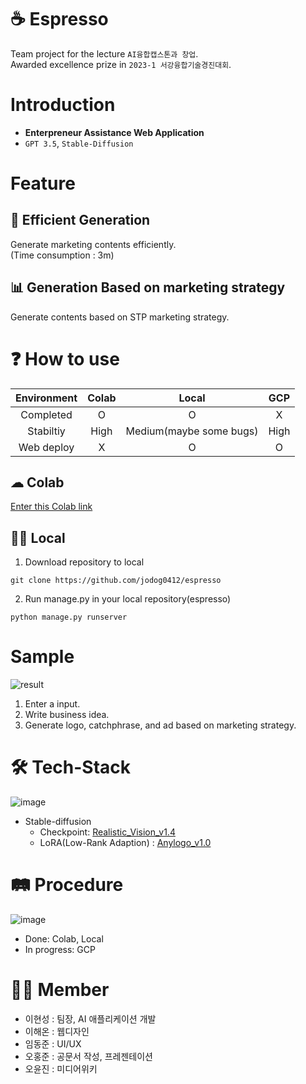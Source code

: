 # ☕ Espresso
Team project for the lecture `AI융합캡스톤과 창업`.  
Awarded excellence prize in `2023-1 서강융합기술경진대회`.

# Introduction
* __Enterpreneur Assistance Web Application__
* `GPT 3.5`, `Stable-Diffusion`

# Feature
## 🚀 __Efficient Generation__      
Generate marketing contents efficiently.    
(Time consumption : 3m)    
## 📊 __Generation Based on marketing strategy__    
Generate contents based on STP marketing strategy.
  
# ❓ How to use
| Environment | Colab | Local | GCP                   |
|:-----------:|:-----:|:-----:|:---:|
| Completed   | O    | O   | X                        |
| Stabiltiy   | High | Medium(maybe some bugs) | High |
| Web deploy  | X    | O   | O                        |
## ☁ Colab      
[Enter this Colab link](https://colab.research.google.com/drive/1-rpJjPArcVYP5JfD1NIlNdkQx2b9lqxG#scrollTo=nX2KcS3gmlim)    
## 👨‍💻 Local
1. Download repository to local    
```git
git clone https://github.com/jodog0412/espresso
```
2. Run manage.py in your local repository(espresso)    
```git
python manage.py runserver
```
# Sample
![result](https://github.com/jodog0412/Espresso/assets/83653380/9f9eb07f-b111-4679-a0db-5f186b5cfcb2)  
1. Enter a input.
2. Write business idea.
3. Generate logo, catchphrase, and ad based on marketing strategy.  

# 🛠 Tech-Stack
![image](https://github.com/jodog0412/espresso/assets/83653380/e3103f2f-3050-4ff7-81cd-d7581a29d522)  
* Stable-diffusion  
  * Checkpoint: [Realistic_Vision_v1.4](https://huggingface.co/SG161222/Realistic_Vision_V1.4)
  * LoRA(Low-Rank Adaption) : [Anylogo_v1.0](https://civitai.com/models/57452/anylogo)

# 🛤 Procedure
![image](https://github.com/jodog0412/espresso/assets/83653380/c2e98be8-25a0-4267-b412-09098708ee78)  
* Done: Colab, Local
* In progress: GCP
# 🙍‍♂️ Member
* 이현성 : 팀장, AI 애플리케이션 개발
* 이해온 : 웹디자인
* 임동준 : UI/UX
* 오홍준 : 공문서 작성, 프레젠테이션
* 오윤진 : 미디어위키
